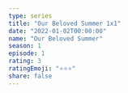 ```yaml
--- 
type: series 
title: "Our Beloved Summer 1x1" 
date: "2022-01-02T00:00:00" 
name: "Our Beloved Summer" 
season: 1 
episode: 1 
rating: 3 
ratingEmoji: "⭐️⭐️⭐️" 
share: false 
---
```

